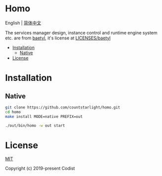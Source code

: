 Homo
======== 
English | [简体中文](README_CN.md)

The services manager design, instance control and runtime engine system etc. are from [baetyl](https://github.com/baetyl/baetyl), it's license at [LICENSES/baetyl](LICENSES/baetyl)

<!-- TOC -->

- [Installation](#installation)
    - [Native](#native)
- [License](#license)

<!-- /TOC -->

# Installation

## Native

```bash
git clone https://github.com/countstarlight/homo.git
cd homo
make install MODE=native PREFIX=out
```

```bash
./out/bin/homo -w out start
```

# License

[MIT](https://github.com/countstarlight/homo/blob/master/LICENSE)

Copyright (c) 2019-present Codist
